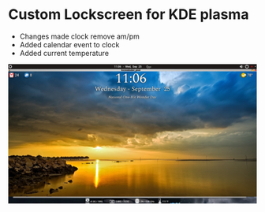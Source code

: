 # Custom Lockscreen for KDE plasma

* Changes made clock remove am/pm
* Added calendar event to clock
* Added current temperature

![example](../lock-screen1.png)

